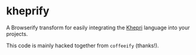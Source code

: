 kheprify
========

A Browserify transform for easily integrating the [Khepri](https://github.com/mattbierner/khepri) language into your projects.

This code is mainly hacked together from `coffeeify` (thanks!).
